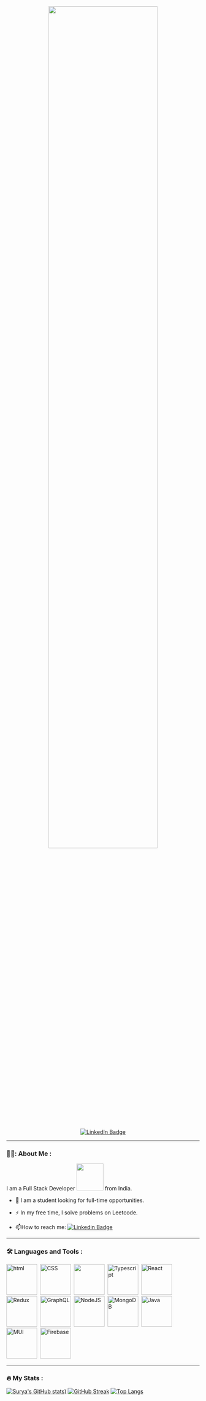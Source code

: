 <div id="header" align="center">
 <img src="https://media.giphy.com/media/qgQUggAC3Pfv687qPC/giphy.gif" width="75%" />
 </div>
 
 <div id="badges" align="center">
  <a href="https://www.linkedin.com/in/sai-surya1892">
    <img src="https://img.shields.io/badge/LinkedIn-blue?style=for-the-badge&logo=linkedin&logoColor=white" alt="LinkedIn Badge"/>
  </a>
</div>

---

### 👨‍🎓: About Me :

I am a Full Stack Developer <img src="https://media.giphy.com/media/L8K62iTDkzGX6/giphy.gif" width="70px"> from India.

- :telescope: I am a student looking for full-time opportunities.

- :zap: In my free time, I solve problems on Leetcode.

- :mailbox:How to reach me: [![Linkedin Badge](https://img.shields.io/badge/-LinkedIn-blue?style=flat&logo=Linkedin&logoColor=white)](https://www.linkedin.com/in/sai-surya1892)

---

### :hammer_and_wrench: Languages and Tools :
<div>
  <img src="https://cdn.jsdelivr.net/gh/devicons/devicon/icons/html5/html5-original-wordmark.svg" title="html5" alt="html" width="80" height="80" />&nbsp;
  <img src="https://cdn.jsdelivr.net/gh/devicons/devicon/icons/css3/css3-original.svg" title="CSS3" alt="CSS" width="80" height="80"/>&nbsp;
 <img src="https://cdn.jsdelivr.net/gh/devicons/devicon/icons/javascript/javascript-original.svg"  width="80" height="80"/>&nbsp;
    <img src="https://cdn.jsdelivr.net/gh/devicons/devicon/icons/typescript/typescript-original.svg" title="Typescript" alt="Typescript" width="80" height="80"/>&nbsp;
  <img src="https://cdn.jsdelivr.net/gh/devicons/devicon/icons/react/react-original.svg" title="React" alt="React" width="80" height="80"/>&nbsp;
  <img src="https://cdn.jsdelivr.net/gh/devicons/devicon/icons/redux/redux-original.svg" title="Redux" alt="Redux " width="80" height="80"/>&nbsp;
 <img src="https://cdn.jsdelivr.net/gh/devicons/devicon/icons/graphql/graphql-plain.svg" title="GraphQL" alt="GraphQL " width="80" height="80"/>&nbsp;
  <img src="https://cdn.jsdelivr.net/gh/devicons/devicon/icons/nodejs/nodejs-original-wordmark.svg" title="NodeJS" alt="NodeJS" width="80" height="80"/>&nbsp;
 <img src="https://cdn.jsdelivr.net/gh/devicons/devicon/icons/mongodb/mongodb-original-wordmark.svg" title="MongoDB" alt="MongoDB" width="80" height="80"/>&nbsp;
  <img src="https://cdn.jsdelivr.net/gh/devicons/devicon/icons/java/java-original.svg" title="Java" alt="Java" width="80" height="80"/>&nbsp;
   <img src="https://cdn.jsdelivr.net/gh/devicons/devicon/icons/materialui/materialui-original.svg" title="MUI" alt="MUI" width="80" height="80"/>&nbsp;
 <img src="https://cdn.jsdelivr.net/gh/devicons/devicon/icons/firebase/firebase-plain.svg" title="Firebase" alt="Firebase" width="80" height="80"/>&nbsp;
</div>

---

### :fire: My Stats :
[![Surya's GitHub stats](https://github-readme-stats.vercel.app/api?username=saisuryajss&theme=vision-friendly-dark))](https://github.com/anuraghazra/github-readme-stats)
[![GitHub Streak](https://streak-stats.demolab.com/?user=saisuryajss&theme=vision-friendly-dark)](https://git.io/streak-stats)
[![Top Langs](https://github-readme-stats.vercel.app/api/top-langs/?username=saisuryajss&layout=compact&theme=vision-friendly-dark)](https://github.com/anuraghazra/github-readme-stats)
